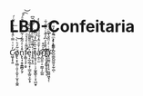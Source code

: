 # LBD-Confeitaria
C̷̛͖̞͓̖͍̓ͮͭ̿ͨ̂̊ͬ̾͑ͨ͛̆̇́̚͟o̸̡̢̞̟̮̻̹͈͎̣̼̟̩̫͙͎͚̯ͬ͂̒ͪ̀͝n̢̢̘͔̬̱͇̻̗̱̗͒̾ͤ̇̃͊͗͗̃ͩ̉́̍̈́̄ͣͥ̕͡͝f̷̨̛̛͇̩͉͓͕̬̃͌ͤ̀̾͑ͩ̈́́̏͠ͅe͉͔̲̣̪̘͙̜̲̼͓̲͈͕̫̖͓ͮ̅͑ͩ̎͌̄̃̍͋̅̈̀͟͝i̥͍͔̟̼͛́͌̃ͪ͌ͧ̾̌͑ͧͧͬ̎͆̕t̵̨̯̥̜͉̹̜̗͚̞̳̖̹̞̖̺̮̞͊͛̅ͣ͆̉̇ͨ͆͌̕ͅa̴̛̜͍̠̫̾̍̐̑̈̄̓̐ͧͩ̈́ͪͣ̓r̡̪͈͈̣̠̤͇̦̗̲͚̎ͯ̑͒͢ͅḯ̑͊͒̒͆̒͋ͨ̀̏͋͋͢҉̸͈͔̫͙̙̳̥̱̞̭̘͔̕a̴̛͓̼̫̳̤͎͎̦̘̼͖̰͖͙̗̣͒ͥ̀̍̈̎̌̔̆̏̈́͗̂͡ ̓ͦ̂͗ͬ͐ͫ͌͐̀̒̎̚͏̧̢͔͚͚̦̪̬̺̣̳̱̺͖͈̞̰̜̪̜
